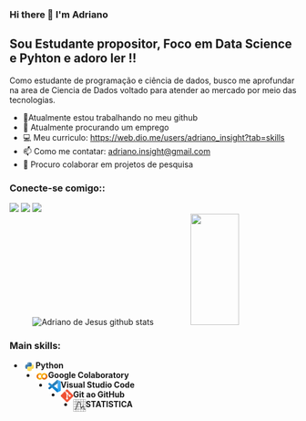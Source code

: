 ### Hi there 👋  I'm Adriano 

## Sou Estudante propositor, Foco em Data Science e Pyhton e adoro ler !! 
Como estudante de programação e ciência de dados, busco me aprofundar na area de Ciencia de Dados voltado para atender ao mercado por meio das tecnologias.

- 🔭Atualmente estou trabalhando no meu github
- 🚀 Atualmente procurando um emprego
- 💻 Meu curriculo: https://web.dio.me/users/adriano_insight?tab=skills
- 📫 Como me contatar: adriano.insight@gmail.com
- 👯 Procuro colaborar em projetos de pesquisa

### Conecte-se comigo:: 

<div> 
  <a href="https://www.instagram.com/adriano.adj182" target="_blank"><img src="https://img.shields.io/badge/Instagram-E4405F?style=for-the-badge&logo=instagram&logoColor=white" target="_blank"></a>
  <a href = "mailto:adriano.insight@gmail.com"><img src="https://img.shields.io/badge/-Gmail-%23333?style=for-the-badge&logo=gmail&logoColor=white" target="_blank"></a>
  <a href="https://www.linkedin.com/in/adrianodjesus" target="_blank"><img src="https://img.shields.io/badge/LinkedIn-0077B5?style=for-the-badge&logo=linkedin&logoColor=white" target="_blank"></a> 
  

<div align="center">  
  <img width="49%" height="195px" src="https://github-readme-stats.vercel.app/api?username=Adrino-de-Jesus&show_icons=true&count_private=true&hide_border=true&title_color=00bfbf&icon_color=00bfbf&text_color=c9d1d9&bg_color=0d1117" alt="Adriano de Jesus github stats" /> 
  <img width="41%" height="195px" src="https://github-readme-stats.vercel.app/api/top-langs/?username=Adrino-de-Jesus&layout=compact&hide_border=true&title_color=00bfbf&text_color=00bfbf&bg_color=0d1117" />
</div>
  
  
  
### Main skills:

- <img align="left" alt="Python" width="22px" src="https://github.com/amandalemette/amandalemette/blob/e74cf6a3c0570675d8c1dba53c1a04184dfbf98b/Images/python.png" />  **Python**
- <img align="left" alt="Python" width="22px" src="https://github.com/amandalemette/amandalemette/blob/9993226850a3c801292929aadccba68b4ca10919/Images/colab.png" />  **Google Colaboratory**
- <img align="left" alt="Python" width="22px" src="https://github.com/amandalemette/amandalemette/blob/8415f027ae18be1c00caa7bb7fb14ff2e442c19d/Images/vsc.png" />  **Visual Studio Code**
- <img align="left" alt="Python" width="22px" src="https://github.com/amandalemette/amandalemette/blob/bf51180b955de5fd5c848adb20325a5c1698a3f2/Images/gitlogopng.png" />  **Git ao GitHub**
- <img align="left" alt="Python" width="22px" src="https://github.com/amandalemette/amandalemette/blob/12d0bce373286c4c125284ef0c13493481fa508f/Images/Statistica.png" />  **STATISTICA**
